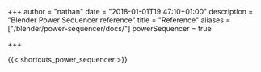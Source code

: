 +++
author = "nathan"
date = "2018-01-01T19:47:10+01:00"
description = "Blender Power Sequencer reference"
title = "Reference"
aliases = ["/blender/power-sequencer/docs/"]
powerSequencer = true

+++

{{< shortcuts_power_sequencer >}}
